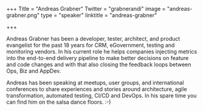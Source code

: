 +++
Title = "Andreas Grabner"
Twitter = "grabnerandi"
image = "andreas-grabner.png"
type = "speaker"
linktitle = "andreas-grabner"

+++

Andreas Grabner has been a developer, tester, architect, and product evangelist for the past 18 years for CRM, eGovernment, testing and monitoring vendors. In his current role he helps companies injecting metrics into the end-to-end delivery pipeline to make better decisions on feature and code changes and with that also closing the feedback loops between Ops, Biz and AppDev.

Andreas has been speaking at meetups, user groups, and international conferences to share experiences and stories around architecture, agile transformation, automated testing, CI/CD and DevOps. In his spare time you can find him on the salsa dance floors. :-)
